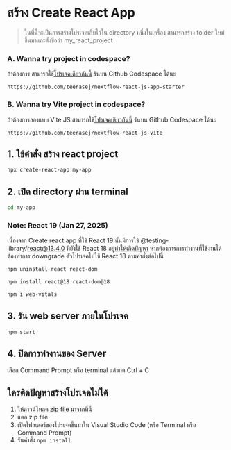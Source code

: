 # สร้าง Create React App

> ในที่นี้จะเป็นการสร้างโปรเจคเก็บไว้ใน directory หนึ่งในเครื่อง สามารถสร้าง folder ใหม่ขึ้นมาและตั้งชื่อว่า my_react_project

### A. Wanna try project in codespace?

ถ้าต้องการ สามารถใช้[โปรเจคเดียวกันนี้](https://github.com/teerasej/nextflow-react-js-app-starter) รันบน Github Codespace ได้นะ

```
https://github.com/teerasej/nextflow-react-js-app-starter
```

### B. Wanna try Vite project in codespace?

ถ้าต้องการลองแบบ Vite JS สามารถใช้[โปรเจคเดียวกันนี้](https://github.com/teerasej/nextflow-react-js-vite) รันบน Github Codespace ได้นะ

```
https://github.com/teerasej/nextflow-react-js-vite
```

## 1. ใช้คำสั่ง สร้าง react project

```bash
npx create-react-app my-app
```

## 2. เปิด directory ผ่าน terminal

```bash
cd my-app
```
### Note: React 19 (Jan 27, 2025)

เนื่องจาก Create react app ที่ใช้ React 19 นั้นมีการใช้ @testing-library/react@13.4.0 ที่ยังใช้ React 18 อยู่[ทำให้เกิดปัญหา](https://github.com/facebook/react/issues/32016) หากต้องการการทำงานที่ใช้งานได้ ต้องทำการ downgrade ตัวโปรเจคไปใช้ React 18 ตามคำสั่งต่อไปนี้ 

```bash
npm uninstall react react-dom
```
```bash
npm install react@18 react-dom@18
```
```bash
npm i web-vitals
```

## 3. รัน web server ภายในโปรเจค

```bash
npm start
```

## 4. ปิดการทำงานของ Server

เลือก Command Prompt หรือ terminal แล้วกด Ctrl + C

## ใครติดปัญหาสร้างโปรเจคไม่ได้

1. ให้[ดาวน์โหลด zip file มาจากที่นี่](https://github.com/teerasej/nextflow-react-my-app-starter)
2. แตก zip file
3. เปิดโฟลเดอร์ของโปรเจคขึ้นมาใน Visual Studio Code (หรือ Terminal หรือ Command Prompt)
4. รันคำสั่ง `npm install`
